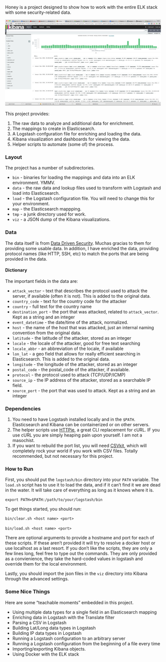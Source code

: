 Honey is a project designed to show how to work with the entire ELK stack with some security-related data.


![](https://github.com/morgango/honey/blob/master/kibana.png)

This project provides:

1. The raw data to analyze and additional data for enrichment.
1. The mappings to create in Elasticsearch.
1. A Logstash confguration file for enriching and loading the data.
1. Kibana visualization and dashboards for viewing the data.
1. Helper scripts to automate (some of) the process.

### Layout

The project has a number of subdirectories.

* `bin` - binaries for loading the mappings and data into an ELK environment. YMMV.
* `data` - the raw data and lookup files used to transform with Logstash and load into Elasticsearch.
* `load` - the Logstash configuration file. You will need to change this for your environment.
* `map` - the Elasticsearch mappping.
* `tmp` - a junk directory used for work.
* `viz` - a JSON dump of the Kibana visualizations.

### Data

The data itself is from [Data Driven Security](http://datadrivensecurity.info/blog/pages/dds-dataset-collection.html).  Muchas gracias to them for providing some usable data. In addition, I have enriched the data, providing protocol names (like HTTP, SSH, etc) to match the ports that are being provided in the data.


#### Dictionary

The important fields in the data are:

* `attack_vector` - text that describes the protocol used to attack the server, if available (often it is not).  This is added to the original data.
* `country_code` -  text for the country code for the attacker
* `country` -  full text for the country name
* `destination_port` -  the port that was attacked, related to `attack_vector`.  Kept as a string and an integer
* `event_datetime` - the date/time of the attack, normalized.
* `host` - the name of the host that was attacked, just an internal naming convention from the original data.
* `latitude` -  the latitude of the attacker, stored as an integer
* `locale` -  the locale of the attacker, good for free text searching
* `locale_abbr` -  an abbreviation of the locale, if available
* `lon_lat` -  a geo field that allows for really efficient searching in Elasticsearch.  This is added to the original data.
* `longitude` -  the longitude of the attacker, stored as an integer
* `postal_code` -  the postal_code of the attacker, if available.
* `protocol` -  the protocol used to attack (TCP/UDP/ICMP)
* `source_ip` -  the IP address of the attacker, stored as a searchable IP field.
* `source_port` -  the port that was used to attack.  Kept as a string and an integer

### Dependencies

1. You need to have Logstash installed locally and in the `$PATH`.  Elasticsearch and Kibana can be containerized or on other servers.
1. The helper scripts use [HTTPie](https://github.com/jkbrzt/httpie), a great CLI replacement for cURL.  IF you use cURL you are simply heaping pain upon yourself.  I am not a masochist.
1. If you want to rebuild the port list, you will need [CSVkit](https://github.com/onyxfish/csvkit), which will completely rock your world if you work with CSV files.  Totally recommended, but not necessary for this project.

### How to Run

First, you should put the `logstash/bin` directory into your `PATH` variable.  The `load.sh` script has to use it to load the data, and if it can’t find it we are dead in the water.  It will take care of everything as long as it knows where it is.
```
export PATH=$PATH:/path/to/your/logstash/bin

```

To get things started, you should run:

```
bin/clear.sh <host name> <port>

bin/load.sh <host name> <port>
```

There are optional arguments to provide a hostname and port for each of these scripts.  If these aren’t provided it will try to resolve a docker host or use localhost as a last resort. If you don’t like the scripts, they are only a few lines long, feel free to type out the commands.  They are only provided as a convienience, they take the hard-coded values in logstash and override them for the local environment.

Lastly, you should import the json files in the `viz` directory into Kibana through the advanced settings.

### Some Nice Things

Here are some “teachable moments” embedded in this project.

* Using multiple data types for a single field in an Elasticsearch mapping
* Enriching data in Logstash with the Translate filter
* Parsing a CSV in Logstash
* Building Lat/Long data types in Logstash
* Building IP data types in Logstash
* Running a Logstash configuration to an arbitrary server
* Running a Logstash configuration from the beginning of a file every time
* Importing/exporting Kibana objects.
* Using Docker with the ELK stack



